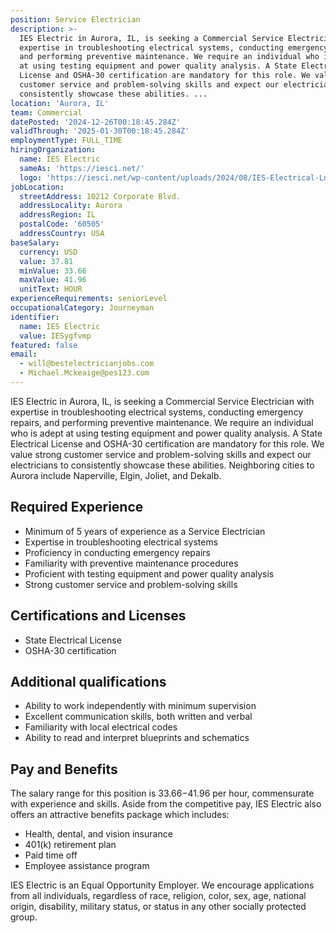 ```yaml
---
position: Service Electrician
description: >-
  IES Electric in Aurora, IL, is seeking a Commercial Service Electrician with
  expertise in troubleshooting electrical systems, conducting emergency repairs,
  and performing preventive maintenance. We require an individual who is adept
  at using testing equipment and power quality analysis. A State Electrical
  License and OSHA-30 certification are mandatory for this role. We value strong
  customer service and problem-solving skills and expect our electricians to
  consistently showcase these abilities. ...
location: 'Aurora, IL'
team: Commercial
datePosted: '2024-12-26T00:18:45.284Z'
validThrough: '2025-01-30T00:18:45.284Z'
employmentType: FULL_TIME
hiringOrganization:
  name: IES Electric
  sameAs: 'https://iesci.net/'
  logo: 'https://iesci.net/wp-content/uploads/2024/08/IES-Electrical-Logo-color.png'
jobLocation:
  streetAddress: 10212 Corporate Blvd.
  addressLocality: Aurora
  addressRegion: IL
  postalCode: '60505'
  addressCountry: USA
baseSalary:
  currency: USD
  value: 37.81
  minValue: 33.66
  maxValue: 41.96
  unitText: HOUR
experienceRequirements: seniorLevel
occupationalCategory: Journeyman
identifier:
  name: IES Electric
  value: IESygfvmp
featured: false
email:
  - will@bestelectricianjobs.com
  - Michael.Mckeaige@pes123.com
---
```




IES Electric in Aurora, IL, is seeking a Commercial Service Electrician with expertise in troubleshooting electrical systems, conducting emergency repairs, and performing preventive maintenance. We require an individual who is adept at using testing equipment and power quality analysis. A State Electrical License and OSHA-30 certification are mandatory for this role. We value strong customer service and problem-solving skills and expect our electricians to consistently showcase these abilities. Neighboring cities to Aurora include Naperville, Elgin, Joliet, and Dekalb. 

## Required Experience 

* Minimum of 5 years of experience as a Service Electrician
* Expertise in troubleshooting electrical systems
* Proficiency in conducting emergency repairs 
* Familiarity with preventive maintenance procedures 
* Proficient with testing equipment and power quality analysis
* Strong customer service and problem-solving skills

## Certifications and Licenses

* State Electrical License 
* OSHA-30 certification

## Additional qualifications

* Ability to work independently with minimum supervision
* Excellent communication skills, both written and verbal
* Familiarity with local electrical codes
* Ability to read and interpret blueprints and schematics

## Pay and Benefits

The salary range for this position is $33.66-$41.96 per hour, commensurate with experience and skills. Aside from the competitive pay, IES Electric also offers an attractive benefits package which includes:

* Health, dental, and vision insurance 
* 401(k) retirement plan 
* Paid time off 
* Employee assistance program 

IES Electric is an Equal Opportunity Employer. We encourage applications from all individuals, regardless of race, religion, color, sex, age, national origin, disability, military status, or status in any other socially protected group.